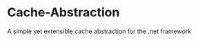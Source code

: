 Cache-Abstraction
=================

A simple yet extensible cache abstraction for the .net framework
